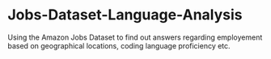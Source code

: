 # Jobs-Dataset-Language-Analysis

Using the Amazon Jobs Dataset to find out answers regarding employement based on geographical locations, coding language proficiency etc.
